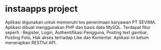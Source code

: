 # instaapps project

Aplikasi digunakan untuk memenuhi tes penerimaan karyawan PT SEVIMA.
Aplikasi dibuat menggunakan PHP dan basis data MySQL.
Terdapat fitur seperti : Register, Login, Authentifikasi Pengguna, Posting text gambar, Posting Foto, Hak akses terhadap Like dan Komentar.
Aplikasi ini belum menerapkan RESTful API.
